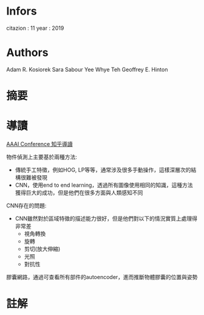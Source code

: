 # Infors
citazion : 11
year : 2019

# Authors
Adam R. Kosiorek
Sara Sabour
Yee Whye Teh
Geoffrey E. Hinton
# 摘要

# 導讀
[AAAI Conference 知乎導讀](https://zhuanlan.zhihu.com/p/106305139?fbclid=IwAR2HvU3dZKbETUazn4vRfYOLEiOJD2hqkGz4QgSWyx6Z405rU5NM9sU20tA)

物件偵測上主要基於兩種方法:
* 傳統手工特徵，例如HOG, LP等等，通常涉及很多手動操作，這樣深層次的結構很難被發現
* CNN，使用end to end learning，透過所有圖像使用相同的知識，這種方法獲得巨大的成功，但是他們在很多方面與人類感知不同

CNN存在的問題:
* CNN雖然對於區域特徵的描述能力很好，但是他們對以下的情況實質上處理得非常差
  * 視角轉換    
  * 旋轉
  * 剪切(放大伸縮)
  * 光照
  * 對抗性

膠囊網路，通過可查看所有部件的autoencoder，進而推斷物體膠囊的位置與姿勢

# 註解
